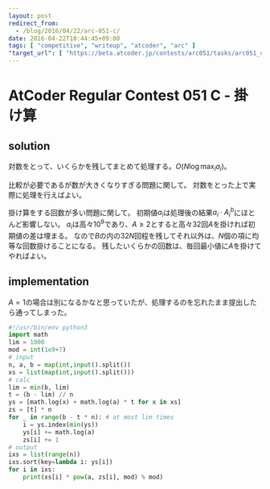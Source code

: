 ```yaml
---
layout: post
redirect_from:
  - /blog/2016/04/22/arc-051-c/
date: 2016-04-22T18:44:45+09:00
tags: [ "competitive", "writeup", "atcoder", "arc" ]
"target_url": [ "https://beta.atcoder.jp/contests/arc051/tasks/arc051_c" ]
---
```


# AtCoder Regular Contest 051 C - 掛け算

## solution

対数をとって、いくらかを残してまとめて処理する。$O(N \log \max_i a_i)$。

比較が必要であるが数が大きくなりすぎる問題に関して。
対数をとった上で実際に処理を行えばよい。

掛け算をする回数が多い問題に関して。
初期値$a_i$は処理後の結果$a_i \cdot A^b_i$にほとんど影響しない。
$a_i$は高々$10^9$であり、$A \ge 2$とすると高々$32$回$A$を掛ければ初期値の差は埋まる。
なので$B$の内の$32N$回程を残してそれ以外は、$N$個の項に均等な回数掛けることになる。
残したいくらかの回数は、毎回最小値に$A$を掛けてやればよい。

## implementation

$A = 1$の場合は別になるかなと思っていたが、処理するのを忘れたまま提出したら通ってしまった。

``` python
#!/usr/bin/env python3
import math
lim = 1000
mod = int(1e9+7)
# input
n, a, b = map(int,input().split())
xs = list(map(int,input().split()))
# calc
lim = min(b, lim)
t = (b - lim) // n
ys = [math.log(x) + math.log(a) * t for x in xs]
zs = [t] * n
for _ in range(b - t * n): # at most lim times
    i = ys.index(min(ys))
    ys[i] += math.log(a)
    zs[i] += 1
# output
ixs = list(range(n))
ixs.sort(key=lambda i: ys[i])
for i in ixs:
    print(xs[i] * pow(a, zs[i], mod) % mod)
```

